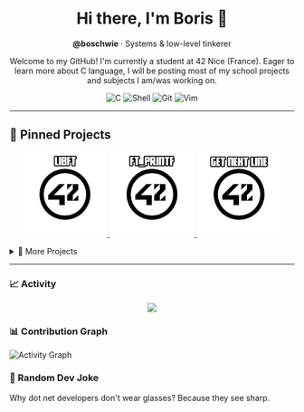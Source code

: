 <!-- Header -->
<h1 align="center">Hi there, I'm Boris 👋</h1>
<p align="center">
  <strong>@boschwie</strong> · Systems & low-level tinkerer
</p>

<!-- Short tagline -->
<p align="center">
  Welcome to my GitHub! I'm currently a student at 42 Nice (France).  
  Eager to learn more about C language, I will be posting most of my school projects and subjects I am/was working on.
</p>

<!-- Tech stack (C only) -->
<p align="center">
  <img alt="C" src="https://img.shields.io/badge/C-00599C?style=for-the-badge&logo=c&logoColor=white">
  <img alt="Shell" src="https://img.shields.io/badge/Shell_Script-121011?style=for-the-badge&logo=gnu-bash&logoColor=white">
  <img alt="Git" src="https://img.shields.io/badge/Git-F05032?style=for-the-badge&logo=git&logoColor=white">
  <img alt="Vim" src="https://img.shields.io/badge/Vim-019733?style=for-the-badge&logo=vim&logoColor=white">
</p>

---

<h2 align="left">📌 Pinned Projects</h2>

<p align="center">
  <!-- Main pinned projects -->
  <a href="https://github.com/IBobbyI/Libft42">
    <img width="150" src="https://github.com/IBobbyI/IBobbyI/blob/main/Libft%20Logo.png" alt="Libft42" />
  </a>
  <a href="https://github.com/IBobbyI/Ft_Printf42">
    <img width="150" src="https://github.com/IBobbyI/IBobbyI/blob/main/Printf%20Logo.png" alt="Ft_Printf42" />
  </a>
  <a href="https://github.com/IBobbyI/Get_Next_Line42">
    <img width="150" src="https://github.com/IBobbyI/IBobbyI/blob/main/GNL%20Logo.png" alt="Get_Next_Line42" />
  </a>
</p>

<details>
  <summary>📂 More Projects</summary>

  <ul>
    <li><a href="https://github.com/IBobbyI/ProjectX">ProjectX</a></li>
    <li><a href="https://github.com/IBobbyI/ProjectY">ProjectY</a></li>
    <li><a href="https://github.com/IBobbyI/ProjectZ">ProjectZ</a></li>
    <!-- Add more links as needed -->
  </ul>

</details>

---

### 📈 Activity

<!-- GitHub Stat Cards -->
<p align="center">
  <a href="https://github.com/anuraghazra/github-readme-stats">
    <img height=200 align="center" 
         src="https://github-readme-stats-coral-nine-63.vercel.app/api?username=IBobbyI&show_icons=true&theme=tokyonight&hide_border=true&bg_color=0D1117&title_color=58A6FF&icon_color=58A6FF&text_color=C9D1D9" />
  </a>

### 📊 Contribution Graph
![Activity Graph](https://github-readme-activity-graph.vercel.app/graph?username=IBobbyI&theme=tokyo-night&bg_color=0D1117&line=58A6FF&point=58A6FF&hide_border=true)

### 🤣 Random Dev Joke
Why dot net developers don't wear glasses? Because they see sharp.


